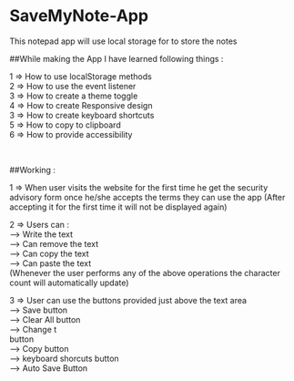 # SaveMyNote-App
This notepad app will use local storage for to store the notes
<br>

##While making the App I have learned following things : 
<br>

1 => How to use localStorage methods<br>
2 => How to use the event listener <br>
3 => How to create a theme toggle<br>
4 => How to create Responsive design<br>
3 => How to create keyboard shortcuts<br>
5 => How to copy to clipboard<br>
6 => How to provide accessibility<br>

<br>

##Working :
<br>

1 => When user visits the website for the first time he get the security advisory form once he/she accepts the terms they can use the app (After accepting it for the first time it will not be displayed again)<br>

2 => Users can : 
    <br>--> Write the text
    <br>--> Can remove the text
    <br>--> Can copy the text
    <br>--> Can paste the text
    <br>(Whenever the user performs any of the above operations the character count will automatically update)<br>

3 => User can use the buttons provided just above the text area
   <br> --> Save button
   <br> --> Clear All button
    <br>--> Change t<br> button
    <br>--> Copy button
    <br>--> keyboard shorcuts button 
    <br>--> Auto Save Button<br>

